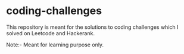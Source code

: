 # coding-challenges
This repository is meant for the solutions to coding challenges which I solved on Leetcode and Hackerank.

Note:- 
Meant for learning purpose only.

